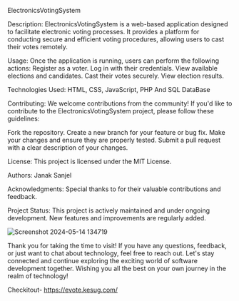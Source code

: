 ElectronicsVotingSystem

Description:
ElectronicsVotingSystem is a web-based application designed
to facilitate electronic voting processes. 
It provides a platform for conducting secure and efficient voting 
procedures, allowing users to cast their votes remotely.


Usage:
Once the application is running, users can perform the following actions:
Register as a voter.
Log in with their credentials.
View available elections and candidates.
Cast their votes securely.
View election results.

Technologies Used:
HTML,
CSS,
JavaScript,
PHP And
SQL DataBase

Contributing:
We welcome contributions from the community! If you'd like to contribute to the ElectronicsVotingSystem project, please follow these guidelines:

Fork the repository.
Create a new branch for your feature or bug fix.
Make your changes and ensure they are properly tested.
Submit a pull request with a clear description of your changes.

License:
This project is licensed under the MIT License.

Authors:
Janak Sanjel

Acknowledgments:
Special thanks to  for their valuable contributions and feedback.

Project Status:
This project is actively maintained and under ongoing development. New features and improvements are regularly added.


![Screenshot 2024-05-14 134719](https://github.com/janaksanjel/ElectronicsVotingSystem/assets/98094845/d5623112-8cc5-44b8-a45d-209adace7930)


  Thank you for taking the time to visit! If you have any questions, feedback, or just want to chat about technology, feel free to reach out. Let's stay connected and continue exploring the exciting world of software development together. Wishing you all the best on your own journey in the realm of technology!



  Checkitout- https://evote.kesug.com/
